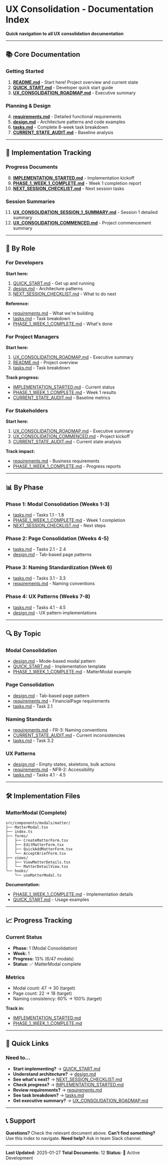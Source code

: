 # UX Consolidation - Documentation Index

**Quick navigation to all UX consolidation documentation**

---

## 📚 Core Documentation

### Getting Started
1. **[README.md](./README.md)** - Start here! Project overview and current state
2. **[QUICK_START.md](./QUICK_START.md)** - Developer quick start guide
3. **[UX_CONSOLIDATION_ROADMAP.md](../../UX_CONSOLIDATION_ROADMAP.md)** - Executive summary

### Planning & Design
4. **[requirements.md](./requirements.md)** - Detailed functional requirements
5. **[design.md](./design.md)** - Architecture patterns and code examples
6. **[tasks.md](./tasks.md)** - Complete 8-week task breakdown
7. **[CURRENT_STATE_AUDIT.md](./CURRENT_STATE_AUDIT.md)** - Baseline analysis

---

## 🚀 Implementation Tracking

### Progress Documents
8. **[IMPLEMENTATION_STARTED.md](./IMPLEMENTATION_STARTED.md)** - Implementation kickoff
9. **[PHASE_1_WEEK_1_COMPLETE.md](./PHASE_1_WEEK_1_COMPLETE.md)** - Week 1 completion report
10. **[NEXT_SESSION_CHECKLIST.md](./NEXT_SESSION_CHECKLIST.md)** - Next session tasks

### Session Summaries
11. **[UX_CONSOLIDATION_SESSION_1_SUMMARY.md](../../UX_CONSOLIDATION_SESSION_1_SUMMARY.md)** - Session 1 detailed summary
12. **[UX_CONSOLIDATION_COMMENCED.md](../../UX_CONSOLIDATION_COMMENCED.md)** - Project commencement summary

---

## 🎯 By Role

### For Developers
**Start here:**
1. [QUICK_START.md](./QUICK_START.md) - Get up and running
2. [design.md](./design.md) - Architecture patterns
3. [NEXT_SESSION_CHECKLIST.md](./NEXT_SESSION_CHECKLIST.md) - What to do next

**Reference:**
- [requirements.md](./requirements.md) - What we're building
- [tasks.md](./tasks.md) - Task breakdown
- [PHASE_1_WEEK_1_COMPLETE.md](./PHASE_1_WEEK_1_COMPLETE.md) - What's done

### For Project Managers
**Start here:**
1. [UX_CONSOLIDATION_ROADMAP.md](../../UX_CONSOLIDATION_ROADMAP.md) - Executive summary
2. [README.md](./README.md) - Project overview
3. [tasks.md](./tasks.md) - Task breakdown

**Track progress:**
- [IMPLEMENTATION_STARTED.md](./IMPLEMENTATION_STARTED.md) - Current status
- [PHASE_1_WEEK_1_COMPLETE.md](./PHASE_1_WEEK_1_COMPLETE.md) - Week 1 results
- [CURRENT_STATE_AUDIT.md](./CURRENT_STATE_AUDIT.md) - Baseline metrics

### For Stakeholders
**Start here:**
1. [UX_CONSOLIDATION_ROADMAP.md](../../UX_CONSOLIDATION_ROADMAP.md) - Executive summary
2. [UX_CONSOLIDATION_COMMENCED.md](../../UX_CONSOLIDATION_COMMENCED.md) - Project kickoff
3. [CURRENT_STATE_AUDIT.md](./CURRENT_STATE_AUDIT.md) - Current state analysis

**Track impact:**
- [requirements.md](./requirements.md) - Business requirements
- [PHASE_1_WEEK_1_COMPLETE.md](./PHASE_1_WEEK_1_COMPLETE.md) - Progress reports

---

## 📊 By Phase

### Phase 1: Modal Consolidation (Weeks 1-3)
- [tasks.md](./tasks.md) - Tasks 1.1 - 1.8
- [PHASE_1_WEEK_1_COMPLETE.md](./PHASE_1_WEEK_1_COMPLETE.md) - Week 1 completion
- [NEXT_SESSION_CHECKLIST.md](./NEXT_SESSION_CHECKLIST.md) - Next steps

### Phase 2: Page Consolidation (Weeks 4-5)
- [tasks.md](./tasks.md) - Tasks 2.1 - 2.4
- [design.md](./design.md) - Tab-based page patterns

### Phase 3: Naming Standardization (Week 6)
- [tasks.md](./tasks.md) - Tasks 3.1 - 3.3
- [requirements.md](./requirements.md) - Naming conventions

### Phase 4: UX Patterns (Weeks 7-8)
- [tasks.md](./tasks.md) - Tasks 4.1 - 4.5
- [design.md](./design.md) - UX pattern implementations

---

## 🔍 By Topic

### Modal Consolidation
- [design.md](./design.md) - Mode-based modal pattern
- [QUICK_START.md](./QUICK_START.md) - Implementation template
- [PHASE_1_WEEK_1_COMPLETE.md](./PHASE_1_WEEK_1_COMPLETE.md) - MatterModal example

### Page Consolidation
- [design.md](./design.md) - Tab-based page pattern
- [requirements.md](./requirements.md) - FinancialPage requirements
- [tasks.md](./tasks.md) - Task 2.1

### Naming Standards
- [requirements.md](./requirements.md) - FR-3: Naming conventions
- [CURRENT_STATE_AUDIT.md](./CURRENT_STATE_AUDIT.md) - Current inconsistencies
- [tasks.md](./tasks.md) - Task 3.2

### UX Patterns
- [design.md](./design.md) - Empty states, skeletons, bulk actions
- [requirements.md](./requirements.md) - NFR-2: Accessibility
- [tasks.md](./tasks.md) - Tasks 4.1 - 4.5

---

## 🛠️ Implementation Files

### MatterModal (Complete)
```
src/components/modals/matter/
├── MatterModal.tsx
├── index.ts
├── forms/
│   ├── CreateMatterForm.tsx
│   ├── EditMatterForm.tsx
│   ├── QuickAddMatterForm.tsx
│   └── AcceptBriefForm.tsx
├── views/
│   ├── ViewMatterDetails.tsx
│   └── MatterDetailView.tsx
└── hooks/
    └── useMatterModal.ts
```

**Documentation:**
- [PHASE_1_WEEK_1_COMPLETE.md](./PHASE_1_WEEK_1_COMPLETE.md) - Implementation details
- [QUICK_START.md](./QUICK_START.md) - Usage examples

---

## 📈 Progress Tracking

### Current Status
- **Phase:** 1 (Modal Consolidation)
- **Week:** 1
- **Progress:** 13% (6/47 modals)
- **Status:** ✅ MatterModal complete

### Metrics
- Modal count: 47 → 30 (target)
- Page count: 22 → 18 (target)
- Naming consistency: 60% → 100% (target)

**Track in:**
- [IMPLEMENTATION_STARTED.md](./IMPLEMENTATION_STARTED.md)
- [PHASE_1_WEEK_1_COMPLETE.md](./PHASE_1_WEEK_1_COMPLETE.md)

---

## 🎯 Quick Links

### Need to...
- **Start implementing?** → [QUICK_START.md](./QUICK_START.md)
- **Understand architecture?** → [design.md](./design.md)
- **See what's next?** → [NEXT_SESSION_CHECKLIST.md](./NEXT_SESSION_CHECKLIST.md)
- **Check progress?** → [IMPLEMENTATION_STARTED.md](./IMPLEMENTATION_STARTED.md)
- **Review requirements?** → [requirements.md](./requirements.md)
- **See task breakdown?** → [tasks.md](./tasks.md)
- **Get executive summary?** → [UX_CONSOLIDATION_ROADMAP.md](../../UX_CONSOLIDATION_ROADMAP.md)

---

## 📞 Support

**Questions?** Check the relevant document above.
**Can't find something?** Use this index to navigate.
**Need help?** Ask in team Slack channel.

---

**Last Updated:** 2025-01-27
**Total Documents:** 12
**Status:** 🚀 Active Development
